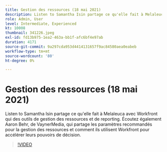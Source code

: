 ```yaml
---
title: Gestion des ressources (18 mai 2021)
description: Listen to Samantha Isin partage ce qu'elle fait à Melaleuca avec Workfront qui  des outils de gestion des ressources et de reporting. également écouter Aaron Behr, de VaynerMedia, ... (Les descriptions doivent être comprises entre 60 et 160 caractères).
role: Admin, User
level: Intermediate, Experienced
kt: 10008
thumbnail: 341226.jpeg
exl-id: fd13b975-1ea2-463a-bb1f-afc6bf4e97ab
duration: 4171
source-git-commit: 9a297cda953d4414131657f9ac84580aea0eabeb
workflow-type: tm+mt
source-wordcount: '80'
ht-degree: 0%

---
```


# Gestion des ressources (18 mai 2021)

Listen to Samantha Isin partage ce qu&#39;elle fait à Melaleuca avec Workfront qui  des outils de gestion des ressources et de reporting. Écoutez également Aaron Behr, de VaynerMedia, qui partage les paramètres recommandés pour la gestion des ressources et comment ils utilisent Workfront pour accélérer leurs pouvoirs de décision.

>[!VIDEO](https://video.tv.adobe.com/v/341226/?quality=12&learn=on)
